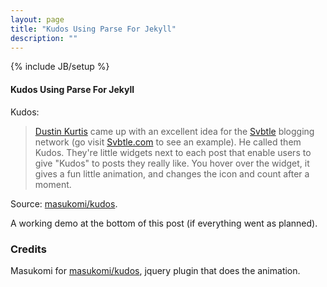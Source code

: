 ```yaml
---
layout: page
title: "Kudos Using Parse For Jekyll"
description: ""
---
```

{% include JB/setup %}

#### Kudos Using Parse For Jekyll

Kudos:

> [Dustin Kurtis](http://dustincurtis.com/) came up with an excellent idea for
> the [Svbtle](http://svbtle.com/) blogging network (go visit
> [Svbtle.com](http://svbtle.com/) to see an example). He called them Kudos.
> They're little widgets next to each post that enable users to give "Kudos" to
> posts they really like. You hover over the widget, it gives a fun little
> animation, and changes the icon and count after a moment.

Source: [masukomi/kudos](https://github.com/masukomi/kudos).

A working demo at the bottom of this post (if everything went as planned).

### Credits

Masukomi for [masukomi/kudos](https://github.com/masukomi/kudos), jquery plugin
that does the animation.
